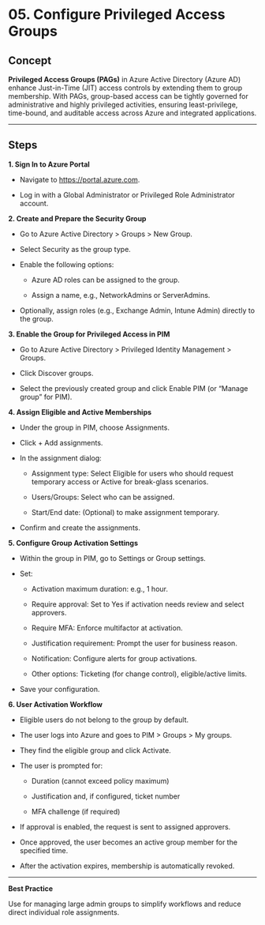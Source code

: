 # 05. Configure Privileged Access Groups


## Concept

**Privileged Access Groups (PAGs)** in Azure Active Directory (Azure AD) enhance Just-in-Time (JIT) access controls by extending them to group membership. With PAGs, group-based access can be tightly governed for administrative and highly privileged activities, ensuring least-privilege, time-bound, and auditable access across Azure and integrated applications.

---

## Steps

**1. Sign In to Azure Portal**

* Navigate to https://portal.azure.com.

* Log in with a Global Administrator or Privileged Role Administrator account.

**2. Create and Prepare the Security Group**

* Go to Azure Active Directory > Groups > New Group.

* Select Security as the group type.

* Enable the following options:

   * Azure AD roles can be assigned to the group.

   * Assign a name, e.g., NetworkAdmins or ServerAdmins.

* Optionally, assign roles (e.g., Exchange Admin, Intune Admin) directly to the group.

**3. Enable the Group for Privileged Access in PIM**

* Go to Azure Active Directory > Privileged Identity Management > Groups.

* Click Discover groups.

* Select the previously created group and click Enable PIM (or “Manage group” for PIM).

**4. Assign Eligible and Active Memberships**

* Under the group in PIM, choose Assignments.

* Click + Add assignments.

* In the assignment dialog:

   * Assignment type: Select Eligible for users who should request temporary access or Active for break-glass scenarios.

   * Users/Groups: Select who can be assigned.

   * Start/End date: (Optional) to make assignment temporary.

* Confirm and create the assignments.

**5. Configure Group Activation Settings**

* Within the group in PIM, go to Settings or Group settings.

* Set:

   * Activation maximum duration: e.g., 1 hour.

   * Require approval: Set to Yes if activation needs review and select approvers.

   * Require MFA: Enforce multifactor at activation.

   * Justification requirement: Prompt the user for business reason.

   * Notification: Configure alerts for group activations.

   * Other options: Ticketing (for change control), eligible/active limits.

* Save your configuration.

**6. User Activation Workflow**

* Eligible users do not belong to the group by default.

* The user logs into Azure and goes to PIM > Groups > My groups.

* They find the eligible group and click Activate.

* The user is prompted for:

   * Duration (cannot exceed policy maximum)

   * Justification and, if configured, ticket number

   * MFA challenge (if required)

* If approval is enabled, the request is sent to assigned approvers.

* Once approved, the user becomes an active group member for the specified time.

* After the activation expires, membership is automatically revoked.

---

**Best Practice**

Use for managing large admin groups to simplify workflows and reduce direct individual role assignments.

